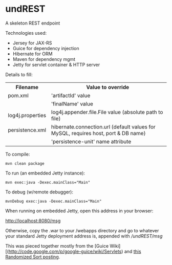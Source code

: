 undREST
========

A skeleton REST endpoint

Technologies used:
* Jersey for JAX-RS
* Guice for dependency injection
* Hibernate for ORM
* Maven for dependency mgmt
* Jetty for servlet container & HTTP server

Details to fill:

<table>
  <tr>
    <th>Filename</th><th>Value to override</th>
  </tr>
  <tr>
    <td>pom.xml</td><td>'artifactId' value</td>
  </tr>
  <tr>
    <td></td><td>'finalName' value</td>
  </tr>
  <tr>
    <td>log4j.properties</td><td>log4j.appender.file.File value (absolute path to file)</td>
  </tr>
  <tr>
    <td>persistence.xml</td><td>hibernate.connection.url (default values for MySQL, requires host, port & DB name)</td>
  </tr>
  <tr>
    <td></td><td>'persistence-unit' name attribute</td>
  </tr>
</table>

To compile:
```
mvn clean package
```
To run (an embedded Jetty instance):
```
mvn exec:java -Dexec.mainClass="Main"
```
To debug (w/remote debugger):
```
mvnDebug exec:java -Dexec.mainClass="Main"
```
When running on embedded Jetty, open this address in your browser:

[http://localhost:8080/msg](http://localhost:8080/msg)

Otherwise, copy the .war to your /webapps directory and go to whatever your standard Jetty deployment address is, appended with */undREST/msg*

This was pieced together mostly from the [Guice Wiki][(http://code.google.com/p/google-guice/wiki/Servlets) and [this Randomized Sort posting](http://randomizedsort.blogspot.in/2011/05/using-guice-ified-jersey-in-embedded.html).

